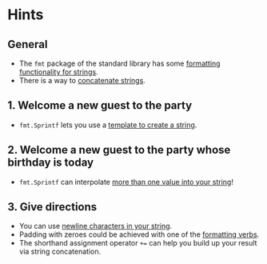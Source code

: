 # Hints

## General

- The `fmt` package of the standard library has some [formatting functionality for strings][fmt-package].
- There is a way to [concatenate strings][string-concatenation].

## 1. Welcome a new guest to the party

- `fmt.Sprintf` lets you use a [template to create a string][sprintf].

## 2. Welcome a new guest to the party whose birthday is today

- `fmt.Sprintf` can interpolate [more than one value into your string][sprintf-multiple-values]!

## 3. Give directions

- You can use [newline characters in your string][string-newline].
- Padding with zeroes could be achieved with one of the [formatting verbs][formatting-verbs].
- The shorthand assignment operator `+=` can help you build up your result via string concatenation.

[fmt-package]: https://golang.org/pkg/fmt/
[string-concatenation]: https://golang.org/ref/spec#String_concatenation
[sprintf]: https://pkg.go.dev/fmt#Sprintf
[sprintf-multiple-values]: https://www.geeksforgeeks.org/fmt-sprintf-function-in-golang-with-examples/
[string-newline]: https://yourbasic.org/golang/multiline-string/#interpreted-string-literals
[formatting-verbs]: https://yourbasic.org/golang/fmt-printf-reference-cheat-sheet/#cheat-sheet
